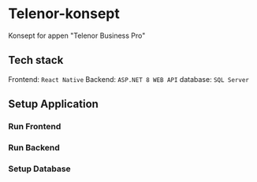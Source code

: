 # Telenor-konsept

Konsept for appen "Telenor Business Pro"

## Tech stack

Frontend: `React Native`
Backend: `ASP.NET 8 WEB API`
database: `SQL Server`

## Setup Application

### Run Frontend

### Run Backend

### Setup Database
